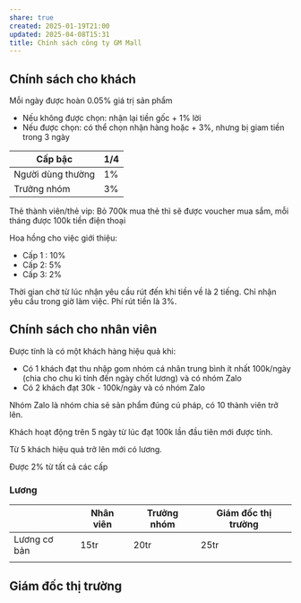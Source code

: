 ```yaml
---
share: true
created: 2025-01-19T21:00
updated: 2025-04-08T15:31
title: Chính sách công ty GM Mall
---
```

## Chính sách cho khách
Mỗi ngày được hoàn 0.05% giá trị sản phẩm

- Nếu không được chọn: nhận lại tiền gốc + 1% lời
- Nếu được chọn: có thể chọn nhận hàng hoặc  + 3%, nhưng bị giam tiền trong 3 ngày

| Cấp bậc           | 1/4 |
| ----------------- | --- |
| Người dùng thường | 1%  |
| Trưởng nhóm       | 3%  |

Thẻ thành viên/thẻ vip: Bỏ 700k mua thẻ thì sẽ được voucher mua sắm, mỗi tháng được 100k tiền điện thoại

Hoa hồng cho việc giới thiệu:
- Cấp 1 : 10% 
- Cấp 2: 5% 
- Cấp 3: 2% 

Thời gian chờ từ lúc nhận yêu cầu rút đến khi tiền về là 2 tiếng. Chỉ nhận yêu cầu trong giờ làm việc. Phí rút tiền là 3%. 

## Chính sách cho nhân viên
Được tính là có một khách hàng hiệu quả khi:
- Có 1 khách đạt thu nhập gom nhóm cá nhân trung bình ít nhất 100k/ngày (chia cho chu kì tính đến ngày chốt lương) và có nhóm Zalo
- Có 2 khách đạt 30k - 100k/ngày và có nhóm Zalo

Nhóm Zalo là nhóm chia sẻ sản phẩm đúng cú pháp, có 10 thành viên trở lên.

Khách hoạt động trên 5 ngày từ lúc đạt 100k lần đầu tiên mới được tính.

Từ 5 khách hiệu quả trở lên mới có lương.

Được 2% từ tất cả các cấp


### Lương
|              | Nhân viên | Trưởng nhóm | Giám đốc thị trường |
| ------------ | --------- | ----------- | ------------------- |
| Lương cơ bản | 15tr      | 20tr        | 25tr                |
|              |           |             |                     |
## Giám đốc thị trường  